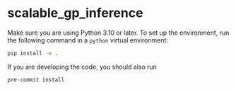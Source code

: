 # scalable_gp_inference
Make sure you are using Python 3.10 or later.
To set up the environment, run the following command in a `python` virtual environment:
```bash
pip install -e .
```

If you are developing the code, you should also run
```bash
pre-commit install
```

